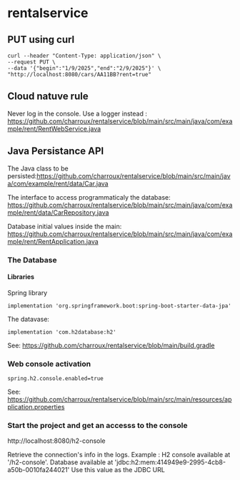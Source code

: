 # rentalservice

## PUT using curl

```
curl --header "Content-Type: application/json" \
--request PUT \
--data '{"begin":"1/9/2025","end":"2/9/2025"}' \
"http://localhost:8080/cars/AA11BB?rent=true"
```

## Cloud natuve rule

Never log in the console.
Use a logger instead : https://github.com/charroux/rentalservice/blob/main/src/main/java/com/example/rent/RentWebService.java

## Java Persistance API

The Java class to be persisted:https://github.com/charroux/rentalservice/blob/main/src/main/java/com/example/rent/data/Car.java

The interface to access programmaticaly the database: https://github.com/charroux/rentalservice/blob/main/src/main/java/com/example/rent/data/CarRepository.java

Database initial values inside the main: https://github.com/charroux/rentalservice/blob/main/src/main/java/com/example/rent/RentApplication.java

### The Database 

#### Libraries 
Spring library
```
implementation 'org.springframework.boot:spring-boot-starter-data-jpa'
```
The datavase:
```
implementation 'com.h2database:h2'
```

See: https://github.com/charroux/rentalservice/blob/main/build.gradle

### Web console activation
```
spring.h2.console.enabled=true
```
See: https://github.com/charroux/rentalservice/blob/main/src/main/resources/application.properties

### Start the project and get an accesss to the console

http://localhost:8080/h2-console

Retrieve the connection's info in the logs.
Example : H2 console available at '/h2-console'. Database available at 'jdbc:h2:mem:414949e9-2995-4cb8-a50b-0010fa244021'
Use this value as the JDBC URL

